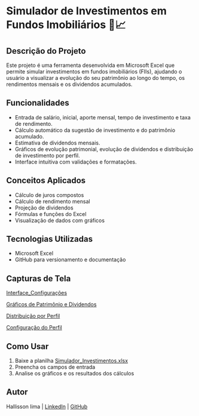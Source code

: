 # Simulador de Investimentos em Fundos Imobiliários 🏢📈

## Descrição do Projeto
Este projeto é uma ferramenta desenvolvida em Microsoft Excel que permite simular investimentos em fundos imobiliários (FIIs), ajudando o usuário a visualizar a evolução do seu patrimônio ao longo do tempo, os rendimentos mensais e os dividendos acumulados.

## Funcionalidades
- Entrada de salário, inicial, aporte mensal, tempo de investimento e taxa de rendimento.
- Cálculo automático da sugestão de investimento e do patrimônio acumulado.
- Estimativa de dividendos mensais.
- Gráficos de evolução patrimonial, evolução de dividendos e distribuição de investimento por perfil.
- Interface intuitiva com validações e formatações.

## Conceitos Aplicados
- Cálculo de juros compostos
- Cálculo de rendimento mensal
- Projeção de dividendos
- Fórmulas e funções do Excel
- Visualização de dados com gráficos

## Tecnologias Utilizadas
- Microsoft Excel
- GitHub para versionamento e documentação

## Capturas de Tela
[Interface_Configurações](images/print1_interface.png) 

[Gráficos de Patrimônio e Dividendos](images/print2_interface.png) 

[Distribuição por Perfil](images/print3_interface.png) 

[Configuração do Perfil](images/print4_distribuicao_perfil.png) 

## Como Usar
1. Baixe a planilha [Simulador_Investimentos.xlsx](Simulador_Investimentos.xlsx)
2. Preencha os campos de entrada
3. Analise os gráficos e os resultados dos cálculos

## Autor
Hallisson lima | [LinkedIn](https://www.linkedin.com/in/hallisson-lima/) | [GitHub](https://github.com/hallslima)
